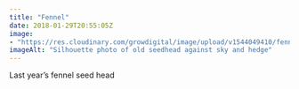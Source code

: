 ```yaml
---
title: "Fennel"
date: 2018-01-29T20:55:05Z
image: 
- "https://res.cloudinary.com/growdigital/image/upload/v1544049410/fennel-25059724197.jpg"
imageAlt: "Silhouette photo of old seedhead against sky and hedge"
---
```


Last year’s fennel seed head
